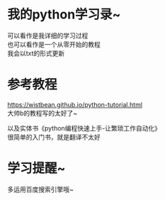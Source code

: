我的python学习录~
====

可以看作是我详细的学习过程<br>
也可以看作是一个从零开始的教程<br>
我会以txt的形式更新<br>

# 参考教程
https://wistbean.github.io/python-tutorial.html <br>
大帅b的教程写的太好了~<br>

以及实体书《python编程快速上手-让繁琐工作自动化》<br>
很简单的入门书，就是翻译不太好<br>

# 学习提醒~
多运用百度搜索引擎哦~
